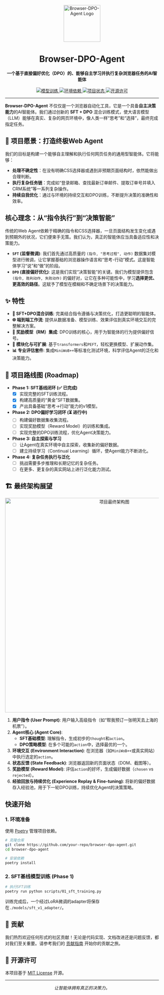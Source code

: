 <div align="center">
  <a href="https://github.com/your-repo/browser-dpo-agent">
    <img src="https://www.svgrepo.com/show/306500/openai.svg" alt="Browser-DPO-Agent Logo" width="120">
  </a>
  <h1 align="center">Browser-DPO-Agent</h1>
  <p align="center">
    <strong>一个基于直接偏好优化（DPO）的、能够自主学习并执行复杂浏览器任务的AI智能体</strong>
    <br />
    <br />
    <a href="./scripts/01_sft_training.py">
      <img src="https://img.shields.io/badge/模型训练-SFT%20%7C%20DPO-9cf" alt="模型训练">
    </a>
    <a href="./pyproject.toml">
      <img src="https://img.shields.io/badge/环境-Poetry-blueviolet" alt="环境依赖">
    </a>
    <a href="https://github.com/your-repo/browser-dpo-agent/graphs/commit-activity">
      <img src="https://img.shields.io/badge/状态-活跃开发-brightgreen" alt="项目状态">
    </a>
    <a href="./LICENSE">
      <img src="https://img.shields.io/badge/许可-MIT-lightgrey" alt="开源许可">
    </a>
  </p>
</div>

---

**Browser-DPO-Agent** 不仅仅是一个浏览器自动化工具，它是一个具备**自主决策能力**的AI智能体。我们通过创新的 **SFT + DPO** 混合训练模式，使大语言模型（LLM）能够在真实、复杂的网页环境中，像人类一样“思考”和“选择”，最终完成指定任务。

## 🎯 项目愿景：打造终极Web Agent

我们的目标是构建一个能够自主理解和执行任何网页任务的通用型智能体。它将能够：

- **处理不确定性**：在没有明确CSS选择器或遇到非预期页面结构时，依然能做出合理判断。
- **执行复杂任务链**：完成如“登录邮箱、查找最新订单邮件、提取订单号并填入CRM系统”等一系列复杂操作。
- **持续自我优化**：通过与环境的持续交互和DPO训练，不断提升决策的准确性和效率。

## 核心理念：从“指令执行”到“决策智能”

传统的Web Agent依赖于精确的指令和CSS选择器，一旦页面结构发生变化或遇到预期外的状况，它们便束手无策。我们认为，真正的智能体应当具备适应性和决策能力。

- **`SFT` (监督微调)**: 我们首先通过高质量的 `(指令, "思考过程", 动作)` 数据集对模型进行微调，让它掌握基础的浏览器操作语言和“思考-行动”模式。这是智能体学习“说”和“做”的阶段。
- **`DPO` (直接偏好优化)**: 这是我们实现“决策智能”的关键。我们为模型提供包含 `(指令, 胜利动作, 失败动作)` 的偏好对，让它在多种可能性中，学习**选择更优、更高效的路径**。这赋予了模型在模糊和不确定场景下的决策能力。

## ✨ 特性

- **🧠 SFT+DPO混合训练**: 完美结合指令遵循与决策优化，打造更聪明的智能体。
- **🌐 端到端工作流**: 提供从数据准备、模型训练、效果评估到真实环境交互的完整解决方案。
- **🤖 奖励模型（RM）集成**: DPO训练的核心，用于为智能体的行为提供偏好信号。
- **🔌 模块化与可扩展**: 基于`transformers`和`PEFT`，轻松更换模型、扩展动作集。
- **📊 专业评估套件**: 集成`MiniWoB++`等标准化测试环境，科学评估Agent的泛化和决策能力。

## 🚀 项目路线图 (Roadmap)

- **Phase 1: SFT基线闭环 (✅ 已完成)**
  - [x] 实现完整的SFT训练流程。
  - [x] 构建高质量的“黄金”SFT数据集。
  - [x] 产出具备基础“思考->行动”能力的v1模型。

- **Phase 2: DPO偏好学习闭环 (⏳ 进行中)**
  - [ ] 构建偏好数据集收集流程。
  - [ ] 实现奖励模型（Reward Model）的训练和集成。
  - [ ] 实现完整的DPO训练流程，优化Agent决策能力。

- **Phase 3: 自主探索与学习**
  - [ ] 让Agent在真实环境中自主探索，收集新的偏好数据。
  - [ ] 建立持续学习（Continual Learning）循环，使Agent能力不断进化。

- **Phase 4: 复杂任务执行与泛化**
  - [ ] 挑战需要多步推理和长期记忆的复杂任务。
  - [ ] 在更多、更复杂的真实网站上进行泛化能力测试。

## 🏗️ 最终架构展望

<div align="center">
  <img src="https://path-to-your/architecture-diagram.png" alt="项目最终架构图" width="700">
</div>

1. **用户指令 (User Prompt)**: 用户输入高级指令（如“帮我预订一张明天去上海的机票”）。
2. **Agent核心 (Agent Core)**:
   - **SFT基础模型**: 理解指令，生成初步的`thought`和`action`。
   - **DPO策略模型**: 在多个可能的`action`中，选择最优的一个。
3. **环境交互 (Environment Interaction)**: 在浏览器（如`MiniWoB++`或真实网站）中执行选定的`action`。
4. **状态反馈 (State Feedback)**: 浏览器返回新的页面状态（DOM、截图等）。
5. **奖励模型 (Reward Model)**: 评估`action`的好坏，生成偏好数据（`chosen` vs `rejected`）。
6. **经验回放与持续优化 (Experience Replay & Fine-tuning)**: 将新的偏好数据存入经验池，用于下一轮DPO训练，持续优化Agent的决策策略。

## 快速开始

### 1. 环境准备

使用 [Poetry](https://python-poetry.org/) 管理项目依赖。

```bash
# 克隆仓库
git clone https://github.com/your-repo/browser-dpo-agent.git
cd browser-dpo-agent

# 安装依赖
poetry install
```

### 2. SFT基线模型训练 (Phase 1)

```bash
# 执行SFT训练
poetry run python scripts/01_sft_training.py
```
训练完成后，一个经过LoRA微调的adapter将保存在`./models/sft_v1_adapter/`。

## 🤝 贡献

我们热烈欢迎任何形式的社区贡献！无论是代码实现、文档改进还是问题反馈，都对我们至关重要。请参考我们的 [贡献指南](./CONTRIBUTING.md) 开始你的贡献之旅。

## 📜 开源许可

本项目基于 [MIT License](./LICENSE) 开源。

---
<p align="center">
  <em>让智能体拥有真正的决策力。</em>
</p> 